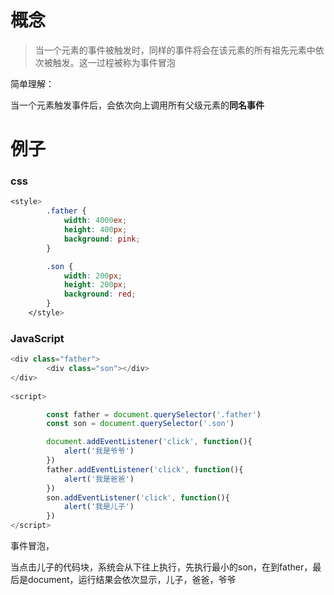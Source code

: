 # 概念

> 当一个元素的事件被触发时，同样的事件将会在该元素的所有祖先元素中依次被触发。这一过程被称为事件冒泡

简单理解：

当一个元素触发事件后，会依次向上调用所有父级元素的**同名事件**

# 例子

### css

~~~css
<style>
        .father {
            width: 4000ex;
            height: 400px;
            background: pink;
        }

        .son {
            width: 200px;
            height: 200px;
            background: red;
        }
    </style>
~~~

### JavaScript

~~~JavaScript
<div class="father">
        <div class="son"></div>
</div>
    
<script>

        const father = document.querySelector('.father')
        const son = document.querySelector('.son')

        document.addEventListener('click', function(){
            alert('我是爷爷')
        })
        father.addEventListener('click', function(){
            alert('我是爸爸')
        })
        son.addEventListener('click', function(){
            alert('我是儿子')
        })
</script>
~~~

事件冒泡，

当点击儿子的代码块，系统会从下往上执行，先执行最小的son，在到father，最后是document，运行结果会依次显示，儿子，爸爸，爷爷